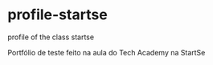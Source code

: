 # profile-startse
profile of the class startse

Portfólio de teste feito na aula do Tech Academy na StartSe
